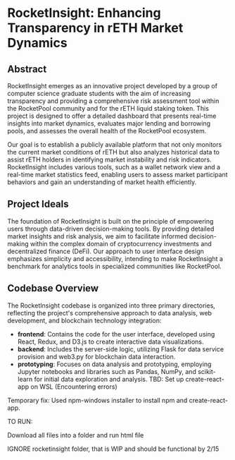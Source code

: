 # RocketInsight: Enhancing Transparency in rETH Market Dynamics

## Abstract

RocketInsight emerges as an innovative project developed by a group of computer science graduate students with the aim of increasing transparency and providing a comprehensive risk assessment tool within the RocketPool community and for the rETH liquid staking token. This project is designed to offer a detailed dashboard that presents real-time insights into market dynamics, evaluates major lending and borrowing pools, and assesses the overall health of the RocketPool ecosystem.

Our goal is to establish a publicly available platform that not only monitors the current market conditions of rETH but also analyzes historical data to assist rETH holders in identifying market instability and risk indicators. RocketInsight includes various tools, such as a wallet network view and a real-time market statistics feed, enabling users to assess market participant behaviors and gain an understanding of market health efficiently.

## Project Ideals

The foundation of RocketInsight is built on the principle of empowering users through data-driven decision-making tools. By providing detailed market insights and risk analysis, we aim to facilitate informed decision-making within the complex domain of cryptocurrency investments and decentralized finance (DeFi). Our approach to user interface design emphasizes simplicity and accessibility, intending to make RocketInsight a benchmark for analytics tools in specialized communities like RocketPool.

## Codebase Overview

The RocketInsight codebase is organized into three primary directories, reflecting the project's comprehensive approach to data analysis, web development, and blockchain technology integration:

- **frontend**: Contains the code for the user interface, developed using React, Redux, and D3.js to create interactive data visualizations.
- **backend**: Includes the server-side logic, utilizing Flask for data service provision and web3.py for blockchain data interaction.
- **prototyping**: Focuses on data analysis and prototyping, employing Jupyter notebooks and libraries such as Pandas, NumPy, and scikit-learn for initial data exploration and analysis.
TBD: Set up create-react-app on WSL (Encountering errors)

Temporary fix: Used npm-windows installer to install npm and create-react-app.

TO RUN:

Download all files into a folder and run html file

IGNORE rocketinsight folder, that is WIP and should be functional by 2/15

